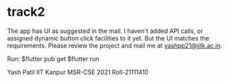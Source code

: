 # track2

The app has UI as suggested in the mail. I haven't added API calls, or assigned dynamic button click facilities to it yet. But the UI matches the requirements. Please review the project and mail me at yashpp21@iitk.ac.in.

Run:
$flutter pub get
$flutter run

Yash Patil
IIT Kanpur
MSR-CSE 2021
Roll-21111410





